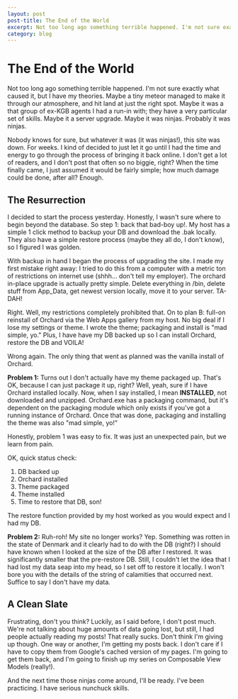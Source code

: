 ```yaml
---
layout: post
post-title: The End of the World
excerpt: Not too long ago something terrible happened. I'm not sure exactly what caused it, but I have my theories. Maybe a tiny meteor managed to make it through our atmosphere, and hit land at just the right spot. Maybe it was a that group of ex-KGB agents I had a run-in with; they have a very particular set of skills. Maybe it a server upgrade. Maybe it was ninjas. Probably it was ninjas...
category: blog
---
```


# The End of the World

Not too long ago something terrible happened. I'm not sure exactly what caused it, but I have my theories. Maybe a tiny meteor managed to make it through our atmosphere, and hit land at just the right spot. Maybe it was a that group of ex-KGB agents I had a run-in with; they have a very particular set of skills. Maybe it a server upgrade. Maybe it was ninjas. Probably it was ninjas.

Nobody knows for sure, but whatever it was (it was ninjas!), this site was down. For weeks. I kind of decided to just let it go until I had the time and energy to go through the process of bringing it back online. I don't get a lot of readers, and I don't post that often so no biggie, right? When the time finally came, I just assumed it would be fairly simple; how much damage could be done, after all? Enough.

## The Resurrection

I decided to start the process yesterday. Honestly, I wasn't sure where to begin beyond the database. So step 1: back that bad-boy up!. My host has a simple 1 click method to backup your DB and download the .bak locally. They also have a simple restore process (maybe they all do, I don't know), so I figured I was golden.

With backup in hand I began the process of upgrading the site. I made my first mistake right away: I tried to do this from a computer with a metric ton of restrictions on internet use (shhh... don't tell my employer). The orchard in-place upgrade is actually pretty simple. Delete everything in /bin, delete stuff from App_Data, get newest version locally, move it to your server. TA-DAH!

Right. Well, my restrictions completely prohibited that. On to plan B: full-on reinstall of Orchard via the Web Apps gallery from my host. No big deal if I lose my settings or theme. I wrote the theme; packaging and install is "mad simple, yo." Plus, I have have my DB backed up so I can install Orchard, restore the DB and VOILA!

Wrong again. The only thing that went as planned was the vanilla install of Orchard.

**Problem 1:** Turns out I don't actually have my theme packaged up. That's OK, because I can just package it up, right? Well, yeah, sure if I have Orchard installed locally. Now, when I say installed, I mean **INSTALLED**, not downloaded and unzipped. Orchard.exe has a packaging command, but it's dependent on the packaging module which only exists if you've got a running instance of Orchard. Once that was done, packaging and installing the theme was also "mad simple, yo!"

Honestly, problem 1 was easy to fix. It was just an unexpected pain, but we learn from pain.

OK, quick status check:

1. DB backed up
2. Orchard installed
3. Theme packaged
4. Theme installed
5. Time to restore that DB, son!


The restore function provided by my host worked as you would expect and I had my DB.

**Problem 2:** Ruh-roh! My site no longer works? Yep. Something was rotten in the state of Denmark and it clearly had to do with the DB (right?) I should have known when I looked at the size of the DB after I restored. It was significantly smaller that the pre-restore DB. Still, I couldn't let the idea that I had lost my data seap into my head, so I set off to restore it locally. I won't bore you with the details of the string of calamities that occurred next. Suffice to say I don't have my data.

## A Clean Slate

Frustrating, don't you think? Luckily, as I said before, I don't post much. We're not talking about huge amounts of data going lost, but still, I had people actually reading my posts! That really sucks. Don't think I'm giving up though. One way or another, I'm getting my posts back. I don't care if I have to copy them from Google's cached version of my pages. I'm going to get them back, and I'm going to finish up my series on Composable View Models (really!).

And the next time those ninjas come around, I'll be ready. I've been practicing. I have serious nunchuck skills.
